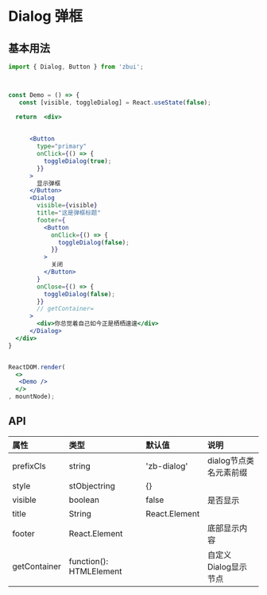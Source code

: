 # Dialog 弹框


## 基本用法

```jsx
import { Dialog, Button } from 'zbui';



const Demo = () => {
   const [visible, toggleDialog] = React.useState(false);

  return  <div>
  
  
      <Button
        type="primary"
        onClick={() => {
          toggleDialog(true);
        }}
      >
        显示弹框
      </Button>
      <Dialog
        visible={visible}
        title="这是弹框标题"
        footer={
          <Button
            onClick={() => {
              toggleDialog(false);
            }}
          >
            关闭
          </Button>
        }
        onClose={() => {
          toggleDialog(false);
        }}
        // getContainer=
      >
        <div>你总觉着自己如今正是栖栖遑遑</div>
      </Dialog>
  </div>
}


ReactDOM.render(
  <>
   <Demo />
  </>
, mountNode);
```


## API

| 属性 | 类型 | 默认值 | 说明 |
| :--- | :--- | :--- | :--- |
| prefixCls | string | 'zb-dialog' | dialog节点类名元素前缀 |
| style | stObjectring | {} |  |
| visible | boolean | false | 是否显示 |
| title | String|React.Element |  | 标题 |
| footer | React.Element |  | 底部显示内容 |
| getContainer | function(): HTMLElement |  | 自定义Dialog显示节点 |
